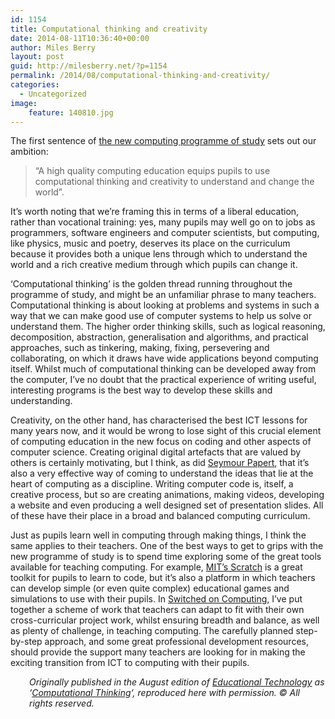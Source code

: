 ```yaml
---
id: 1154
title: Computational thinking and creativity
date: 2014-08-11T10:36:40+00:00
author: Miles Berry
layout: post
guid: http://milesberry.net/?p=1154
permalink: /2014/08/computational-thinking-and-creativity/
categories:
  - Uncategorized
image:
    feature: 140810.jpg
---
```

The first sentence of [the new computing programme of study](https://www.gov.uk/government/publications/national-curriculum-in-england-computing-programmes-of-study/national-curriculum-in-england-computing-programmes-of-study) sets out our ambition:

> &#8220;A high quality computing education equips pupils to use computational thinking and creativity to understand and change the world&#8221;.

It&#8217;s worth noting that we&#8217;re framing this in terms of a liberal education, rather than vocational training: yes, many pupils may well go on to jobs as programmers, software engineers and computer scientists, but computing, like physics, music and poetry, deserves its place on the curriculum because it provides both a unique lens through which to understand the world and a rich creative medium through which pupils can change it.

&#8216;Computational thinking&#8217; is the golden thread running throughout the programme of study, and might be an unfamiliar phrase to many teachers. Computational thinking is about looking at problems and systems in such a way that we can make good use of computer systems to help us solve or understand them. The higher order thinking skills, such as logical reasoning, decomposition, abstraction, generalisation and algorithms, and practical approaches, such as tinkering, making, fixing, persevering and collaborating, on which it draws have wide applications beyond computing itself. Whilst much of computational thinking can be developed away from the computer, I&#8217;ve no doubt that the practical experience of writing useful, interesting programs is the best way to develop these skills and understanding.

Creativity, on the other hand, has characterised the best ICT lessons for many years now, and it would be wrong to lose sight of this crucial element of computing education in the new focus on coding and other aspects of computer science. Creating original digital artefacts that are valued by others is certainly motivating, but I think, as did [Seymour Papert](http://www.papert.org/), that it&#8217;s also a very effective way of coming to understand the ideas that lie at the heart of computing as a discipline. Writing computer code is, itself, a creative process, but so are creating animations, making videos, developing a website and even producing a well designed set of presentation slides. All of these have their place in a broad and balanced computing curriculum.

Just as pupils learn well in computing through making things, I think the same applies to their teachers. One of the best ways to get to grips with the new programme of study is to spend time exploring some of the great tools available for teaching computing. For example, [MIT&#8217;s Scratch](http://scratch.mit.edu) is a great toolkit for pupils to learn to code, but it&#8217;s also a platform in which teachers can develop simple (or even quite complex) educational games and simulations to use with their pupils. In [Switched on Computing](http://www.switchedoncomputing.co.uk/), I&#8217;ve put together a scheme of work that teachers can adapt to fit with their own cross-curricular project work, whilst ensuring breadth and balance, as well as plenty of challenge, in teaching computing. The carefully planned step-by-step approach, and some great professional development resources, should provide the support many teachers are looking for in making the exciting transition from ICT to computing with their pupils.

<p style="padding-left: 30px;">
  <em>Originally published in the August edition of <a href="http://edtechnology.co.uk/">Educational Technology</a> as &#8216;<a href="http://edtechnology.co.uk/Blogs/computational_thinking">Computational Thinking</a>&#8216;, reproduced here with permission. © All rights reserved.</em>
</p>

&nbsp;

